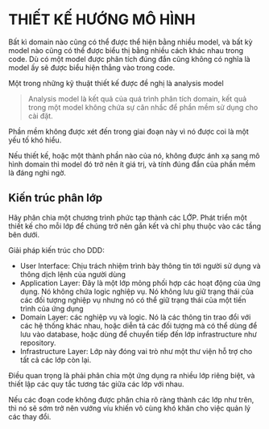 # THIẾT KẾ HƯỚNG MÔ HÌNH
Bất kì domain nào cũng có thể được thể hiện bằng nhiều model, và bất kỳ model nào cũng có thể được biểu thị bằng nhiều cách khác nhau trong code. Dù có một model được phân tích đúng đắn cũng không có nghĩa là model ấy sẽ được biểu hiện thẳng vào trong code.

Một trong những kỹ thuật thiết kế được đề nghị là analysis model

> Analysis model là kết quả của quá trình phân tích domain, kết quả trong một model không chứa sự cân nhắc để phần mềm sử dụng cho cài đặt.

Phần mềm không được xét đến trong giai đoạn này vì nó được coi là một yếu tố khó hiểu.

Nếu thiết kế, hoặc một thành phần nào của nó, không được ánh xạ sang mô hình domain thì model đó trở nên ít giá trị, và tính đúng đắn của phần mềm là đáng nghi ngờ.

## Kiến trúc phân lớp
Hãy phân chia một chương trình phức tạp thành các LỚP. Phát triển một thiết kế cho mỗi lớp để chúng trở nên gắn kết và chỉ phụ thuộc vào các tầng bên dưới. 

Giải pháp kiến trúc cho DDD:
- User Interface: Chịu trách nhiệm trình bày thông tin tới người sử dụng và thông dịch lệnh của người dùng
- Application Layer: Đây là một lớp mỏng phối hợp các hoạt động của ứng dụng. Nó không chứa logic nghiệp vụ. Nó không lưu giữ trạng thái của các đối tượng nghiệp vụ nhưng nó có thể giữ trạng thái của một tiến trình của ứng dụng
- Domain Layer: các nghiệp vụ và logic. Nó là các thông tin trao đổi với các hệ thống khác nhau, hoặc diễn tả các đối tượng mà có thể dùng để lưu vào database, hoặc dùng để chuyển tiếp đến lớp infrastructure như repository.
- Infrastructure Layer: Lớp này đóng vai trò như một thư viện hỗ trợ cho tất cả các lớp còn lại.

Điều quan trọng là phải phân chia một ứng dụng ra nhiều lớp riêng biệt, và thiết lập các quy tắc tương tác giữa các lớp với nhau. 

Nếu các đoạn code không được phân chia rõ ràng thành các lớp như trên, thì nó sẽ sớm trở nên vướng víu khiến vô cùng khó khăn cho việc quản lý các thay đổi.

